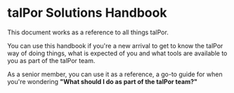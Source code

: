 # talPor Solutions Handbook

This document works as a reference to all things talPor.

You can use this handbook if you're a new arrival to get to know the talPor way of doing things, what is expected of you and what tools are available to you as part of the talPor team.

As a senior member, you can use it as a reference, a go-to guide for when you're wondering **"What should I do as part of the talPor team?"**
